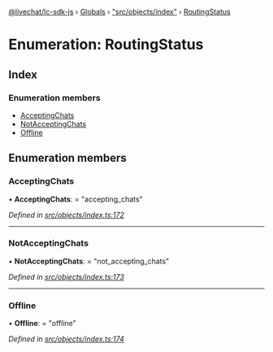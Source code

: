 [@livechat/lc-sdk-js](../README.md) › [Globals](../globals.md) › ["src/objects/index"](../modules/_src_objects_index_.md) › [RoutingStatus](_src_objects_index_.routingstatus.md)

# Enumeration: RoutingStatus

## Index

### Enumeration members

* [AcceptingChats](_src_objects_index_.routingstatus.md#acceptingchats)
* [NotAcceptingChats](_src_objects_index_.routingstatus.md#notacceptingchats)
* [Offline](_src_objects_index_.routingstatus.md#offline)

## Enumeration members

###  AcceptingChats

• **AcceptingChats**: = "accepting_chats"

*Defined in [src/objects/index.ts:172](https://github.com/livechat/lc-sdk-js/blob/efba8ac/src/objects/index.ts#L172)*

___

###  NotAcceptingChats

• **NotAcceptingChats**: = "not_accepting_chats"

*Defined in [src/objects/index.ts:173](https://github.com/livechat/lc-sdk-js/blob/efba8ac/src/objects/index.ts#L173)*

___

###  Offline

• **Offline**: = "offline"

*Defined in [src/objects/index.ts:174](https://github.com/livechat/lc-sdk-js/blob/efba8ac/src/objects/index.ts#L174)*
